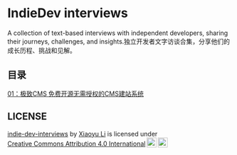 # IndieDev interviews
A collection of text-based interviews with independent developers, sharing their journeys, challenges, and insights.独立开发者文字访谈合集，分享他们的成长历程、挑战和见解。

## 目录

 [01：极致CMS 免费开源无需授权的CMS建站系统](interviews/01.md) 



## LICENSE

<p xmlns:cc="http://creativecommons.org/ns#" xmlns:dct="http://purl.org/dc/terms/"><a property="dct:title" rel="cc:attributionURL" href="https://github.com/metal-young/indie-dev-interviews">indie-dev-interviews</a> by <a rel="cc:attributionURL dct:creator" property="cc:attributionName" href="https://github.com/metal-young">Xiaoyu Li</a> is licensed under <a href="https://creativecommons.org/licenses/by/4.0/?ref=chooser-v1" target="_blank" rel="license noopener noreferrer" style="display:inline-block;">Creative Commons Attribution 4.0 International<img style="height:22px!important;margin-left:3px;vertical-align:text-bottom;" src="https://mirrors.creativecommons.org/presskit/icons/cc.svg?ref=chooser-v1" alt=""><img style="height:22px!important;margin-left:3px;vertical-align:text-bottom;" src="https://mirrors.creativecommons.org/presskit/icons/by.svg?ref=chooser-v1" alt=""></a></p>
